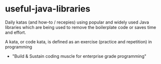 # useful-java-libraries

Daily katas (and how-to / recepies) using popular and widely used Java libraries which are being used to remove the boilerplate code or saves time and
effort.


A kata, or code kata, is defined as an exercise (practice and repetition) in programming
  - "Build & Sustain coding muscle for enterprise grade programming" 
